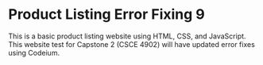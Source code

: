 # Product Listing Error Fixing 9
This is a basic product listing website using HTML, CSS, and JavaScript. This website test for Capstone 2 (CSCE 4902) will have updated error fixes using Codeium.
